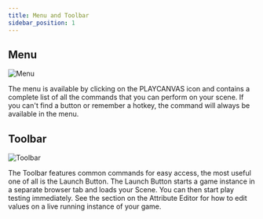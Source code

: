 ```yaml
---
title: Menu and Toolbar
sidebar_position: 1
---
```


## Menu

![Menu][1]

The menu is available by clicking on the PLAYCANVAS icon and contains a complete list of all the commands that you can perform on your scene. If you can't find a button or remember a hotkey, the command will always be available in the menu.

## Toolbar

![Toolbar][2]

The Toolbar features common commands for easy access, the most useful one of all is the Launch Button. The Launch Button starts a game instance in a separate browser tab and loads your Scene. You can then start play testing immediately. See the section on the Attribute Editor for how to edit values on a live running instance of your game.

[1]: /images/user-manual/editor/menus-and-toolbar/menu.png
[2]: /images/user-manual/editor/menus-and-toolbar/toolbar.png

